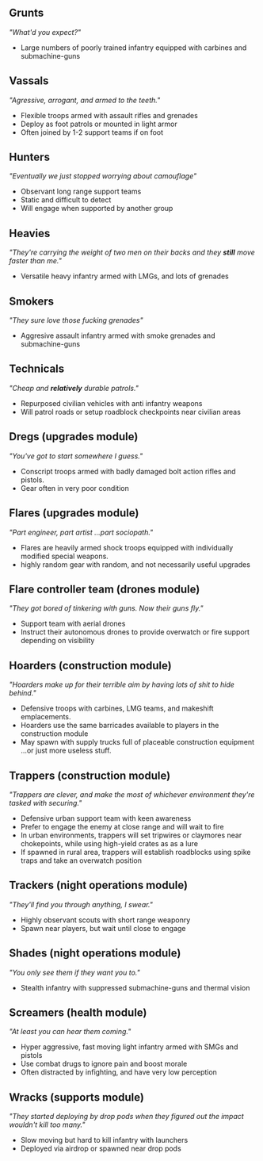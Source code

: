 ## Grunts
*"What'd you expect?"*

* Large numbers of poorly trained infantry equipped with carbines and submachine-guns

## Vassals
*"Agressive, arrogant, and armed to the teeth."*

* Flexible troops armed with assault rifles and grenades
* Deploy as foot patrols or mounted in light armor
* Often joined by 1-2 support teams if on foot

## Hunters
*"Eventually we just stopped worrying about camouflage"*

* Observant long range support teams
* Static and difficult to detect
* Will engage when supported by another group

## Heavies
*"They're carrying the weight of two men on their backs and they **still** move faster than me."*

* Versatile heavy infantry armed with LMGs, and lots of grenades

## Smokers
*"They sure love those fucking grenades"*

* Aggresive assault infantry armed with smoke grenades and submachine-guns

## Technicals
*"Cheap and **relatively** durable patrols."*

* Repurposed civilian vehicles with anti infantry weapons
* Will patrol roads or setup roadblock checkpoints near civilian areas

## Dregs (upgrades module)
*"You've got to start somewhere I guess."*

* Conscript troops armed with badly damaged bolt action rifles and pistols.
* Gear often in very poor condition

## Flares (upgrades module)
*"Part engineer, part artist ...part sociopath."*

* Flares are heavily armed shock troops equipped with individually modified special weapons.
* highly random gear with random, and not necessarily useful upgrades

## Flare controller team (drones module)
*"They got bored of tinkering with guns. Now their guns fly."*

* Support team with aerial drones
* Instruct their autonomous drones to provide overwatch or fire support depending on visibility

## Hoarders (construction module)
*"Hoarders make up for their terrible aim by having lots of shit to hide behind."*

* Defensive troops with carbines, LMG teams, and makeshift emplacements.
* Hoarders use the same barricades available to players in the construction module
* May spawn with supply trucks full of placeable construction equipment ...or just more useless stuff.

## Trappers (construction module)
*"Trappers are clever, and make the most of whichever environment they're tasked with securing."*

* Defensive urban support team with keen awareness
* Prefer to engage the enemy at close range and will wait to fire
* In urban environments, trappers will set tripwires or claymores near chokepoints, while using high-yield crates as as a lure
* If spawned in rural area, trappers will establish roadblocks using spike traps and take an overwatch position

## Trackers (night operations module)
*"They'll find you through anything, I swear."*

* Highly observant scouts with short range weaponry
* Spawn near players, but wait until close to engage

## Shades (night operations module)
*"You only see them if they want you to."*

* Stealth infantry with suppressed submachine-guns and thermal vision

## Screamers (health module)
*"At least you can hear them coming."*

* Hyper aggressive, fast moving light infantry armed with SMGs and pistols
* Use combat drugs to ignore pain and boost morale
* Often distracted by infighting, and have very low perception

## Wracks (supports module)
*"They started deploying by drop pods when they figured out the impact wouldn't kill too many."*

* Slow moving but hard to kill infantry with launchers
* Deployed via airdrop or spawned near drop pods
